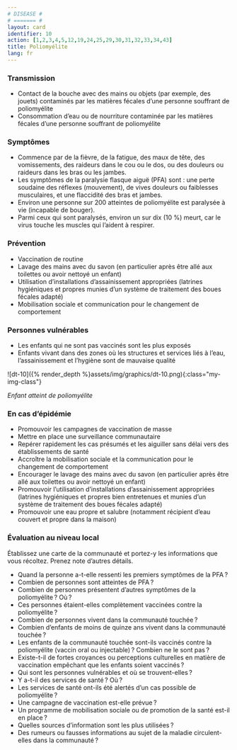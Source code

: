 ```yaml
---
# DISEASE #
# ======= #
layout: card
identifier: 10
action: [1,2,3,4,5,12,19,24,25,29,30,31,32,33,34,43]
title: Poliomyélite
lang: fr
---
```


### Transmission

- Contact de la bouche avec des mains ou objets (par exemple, des jouets) contaminés par les matières fécales d’une personne souffrant de poliomyélite
- Consommation d’eau ou de nourriture contaminée par les matières fécales d’une personne souffrant de poliomyélite

### Symptômes

- Commence par de la fièvre, de la fatigue, des maux de tête, des vomissements, des raideurs dans le cou ou le dos, ou des douleurs ou raideurs dans les bras ou les jambes.
- Les symptômes de la paralysie flasque aiguë (PFA) sont : une perte soudaine des réflexes (mouvement), de vives douleurs ou faiblesses musculaires, et une flaccidité des bras et jambes.
- Environ une personne sur 200 atteintes de poliomyélite est paralysée à vie (incapable de bouger).
- Parmi ceux qui sont paralysés, environ un sur dix (10 %) meurt, car le virus touche les muscles qui l’aident à respirer.

### Prévention

- Vaccination de routine
-	Lavage des mains avec du savon (en particulier après être allé aux toilettes ou avoir nettoyé un enfant)
- Utilisation d’installations d’assainissement appropriées (latrines hygiéniques et propres munies d’un système de traitement des boues fécales adapté)
-	Mobilisation sociale et communication pour le changement de comportement


### Personnes vulnérables

- Les enfants qui ne sont pas vaccinés sont les plus exposés
- Enfants vivant dans des zones où les structures et services liés à l’eau, l’assainissement et l’hygiène sont de mauvaise qualité

![dt-10]({% render_depth %}assets/img/graphics/dt-10.png){:class="my-img-class"}

*Enfant atteint de poliomyélite*

### En cas d’épidémie

-	Promouvoir les campagnes de vaccination de masse
- Mettre en place une surveillance communautaire
-	Repérer rapidement les cas présumés et les aiguiller sans délai vers des établissements de santé
- Accroître la mobilisation sociale et la communication pour le changement de comportement
-	Encourager le lavage des mains avec du savon (en particulier après être allé aux toilettes ou avoir nettoyé un enfant)
- Promouvoir l’utilisation d’installations d’assainissement appropriées (latrines hygiéniques et propres bien entretenues et munies d’un système de traitement des boues fécales adapté)
- Promouvoir une eau propre et salubre (notamment récipient d’eau couvert et propre dans la maison)

### Évaluation au niveau local

Établissez une carte de la communauté et portez-y les informations que vous récoltez. Prenez note d’autres détails.

- Quand la personne a-t-elle ressenti les premiers symptômes de la PFA ?
- Combien de personnes sont atteintes de PFA ?
-	Combien de personnes présentent d’autres symptômes de la poliomyélite ? Où ?
- Ces personnes étaient-elles complètement vaccinées contre la poliomyélite ?
-	Combien de personnes vivent dans la communauté touchée ?
- Combien d’enfants de moins de quinze ans vivent dans la communauté touchée ?
-	Les enfants de la communauté touchée sont-ils vaccinés contre la poliomyélite (vaccin oral ou injectable) ? Combien ne le sont pas ?
-	Existe-t-il de fortes croyances ou perceptions culturelles en matière de vaccination empêchant que les enfants soient vaccinés ?
- Qui sont les personnes vulnérables et où se trouvent-elles ?
-	Y a-t-il des services de santé ? Où ?
- Les services de santé ont-ils été alertés d’un cas possible de poliomyélite ?
-	Une campagne de vaccination est-elle prévue ?
- Un programme de mobilisation sociale ou de promotion de la santé est-il en place ?
-	Quelles sources d’information sont les plus utilisées ?
- Des rumeurs ou fausses informations au sujet de la maladie circulent-elles dans la communauté ?
